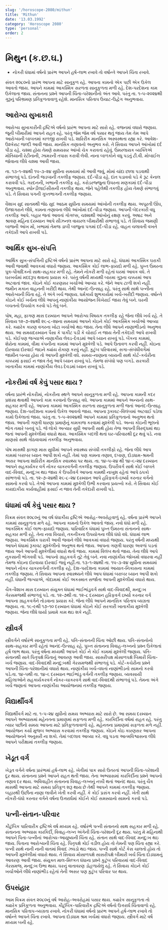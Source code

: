 ```yaml
---
slug: '/horoscope-2080/mithun'
title: 'Mithun'
date: '13.03.1992'
category: 'Horoscope 2080'
type: 'personal'
order: 2
---
```


# મિથુન (ક.છ.ઘ.)

- નોકરી ધંધામાં વર્ષનો પ્રારંભ આપને હર્ષ-લાભ રખાવે તો વર્ષાન્તે આપને ચિંતા રખાવે.

સંવત ૨૦૮૦નો પ્રારંભ આપના માટે સાનુકુળ રહે. આપના કામનો એક પછી એક ઉકેલ આવતો જાય. આપને કામમાં આકસ્મિક સરળતા સાનુકુળતા મળી રહે. દેશ-પરદેશના કામ ઉકેલાતા જાય. સંતાનના પ્રશ્ને આપની ચિંતા-પરેશાનીનો અંત આવે. પરંતુ તા. ૧-૫-૨૦૨૪થી ગુરૂનું પરિભ્રમણ પ્રતિકૂળતાવાળુ રહેશે. માનસિક પરિતાપ ઉચાટ-ઉદ્વેગ અનુભવાય.  

## આરોગ્ય સુખાકારી

આરોગ્ય સુખાકારીની દ્રષ્ટિએ વર્ષનો પ્રારંભ આપના માટે સારો રહે. વજનમાં વધારો જણાય. જૂની બીમારીમાં આપને રાહત રહે. પરંતુ જેમ જેમ વર્ષ પસાર થતું જાય તેમ તેમ આપે આરોગ્યની બાબતમાં કાળજી રાખવી પડે. શારિરીક માનસિક અસ્વસ્થતા રહ્યા કરે. આવેશ-ઉશ્કેરાટ જલ્દી આવી જાય. માનસિક તણાવનો અનુભવ કરો. તે સિવાય આપને આંખોમાં દર્દ પીડા રહે. ચશ્મા હોય તેમણે સમયસર આંખો ચેક કરાવતાં રહેવું. ઉંમરલાયક વ્યક્તિએ મોતિયાની રેટીનાની, ઝામરની તપાસ કરાવી લેવી. નાના બાળકોને વધુ પડતું ટી.વી. મોબાઈલ જોવાના લીધે ચશ્મા આવી જાય.

તા. ૧૩-૧-૨૪થી ૧૫-૩-૨૪ સુધીના સમયમાં મોં આવી જવું, મોમાં ચાંદા છાલા પડવાથી સંભાળવું પડે. દાંતની જડબાની તકલીફ જણાય. દર્દ-પીડા રહે. દાંત પડાવવો પડે કે રૂટ કેનાલ કરાવવી પડે. ગરદનની, ખભાની તકલીફ રહે. કરોડરજ્જુના ઉપરના મણકામાં દર્દ-પીડા અનુભવાય. સ્પોન્ડીલાઈસીસની તકલીફ થાય. જેને પહેલેથી તકલીફ હોય તેમણે સંભાળવું પડે. તે સિવાય પગની ગુપ્તભાગની તકલીફ જણાય.

વૈશાખ સુદ સાતમથી જેઠ સુદ આઠમ સુધીના સમયમાં આંખોની તકલીફ થાય. અપૂરતી ઊંઘ, ઉજાગરાને લીધે, કામના તણાવના લીધે આંખોમાં દર્દ-પીડા જણાય. આપની બેદરકારી વધુ તકલીફ આપે. બહાર જતાં આવતાં ગોગલ્સ, ચશ્માથી આંખોનું રક્ષણ કરવું.  અષાઢ અને શ્રાવણ મહિના દરમ્યાન આપે સીઝનલ વાયરલ બીમારીથી સંભાળવું પડે.  તે સિવાય જમણી બાજની આંખ મોં, ખભામાં તેમજ ડાબી બાજુના પગમાં દર્દ-પીડા રહે. વાહન ચલાવતી વખતે તકેદારી આપે રાખવી પડે.

## આર્થિક સુખ-સંપત્તિ

આર્થિક સુખ-સંપત્તિની દ્રષ્ટિએ વર્ષનો પ્રારંભ આપના માટે સારો રહે. ધંધામાં આકસ્મિક ઘરાકી આવી જવાથી આવકમાં વધારો જણાય. આકસ્મિક કોઈ લાભ-ફાયદો મળી રહે. પુખ્ત ઉંમરના પુત્ર-પૌત્રાદિકનો સાથ-સહકાર મળી રહે. તેમને નોકરી મળી રહેતાં ઘરમાં આવક વધે. તે ઘરખર્ચમાં મદદરૂપ થવાના પ્રયાસ કરે. પરંતુ વર્ષની મધ્યથી બારમા ગુરૂના ચક્કરમાં આપ અટવાતાં જાવ. કોઇને કોઈ કારણસર ખર્ચાઓ આવ્યા કરે. જેને આપ ટાળી શકો નહીં. જમીન મકાન વાહનની ખરીદી થાય. તેથી આનંદ-ઉત્સાહ રહે. પરંતુ સાથે સાથે પત્નીના આરોગ્યની ચિંતા રહે. તે અંગે ખર્ચ જણાય. ધર્મકાર્ય શુભકાર્યમાં ખર્ચ-ખરીદી જણાય. વર્ષાન્તે કોઇને કોઈ ખર્ચના લીધે આપનું નાણાંકીય આયોજન વિખેરાઈ જાય તેવું બને. ઘરની બચતનો ઉપયોગ કરવો પડે તેવું બને.

પોષ, મહા, ફાગણ માસ દરમ્યાન આપને આરોગ્ય વિષયક તકલીફ રહે જેના લીધે ખર્ચ રહે. તે સિવાય ૧૨-૭-૨૪થી ૨૬-૮-૨૪ના સમયમાં આપને કોઇને કોઈ આકસ્મિક ખર્ચાઓ આવ્યા કરે. ક્યારેક કારણ વગરના ખોટા ખર્ચાઓ થઇ જાય. તેના લીધે આપને નાણાભીડનો અનુભવ થાય. આ સમયદરમ્યાન પૈસા કે પાકીટ પડી કે ચોરાઈ ન જાય તેની તકેદારી આપે રાખવી પડે. કોઈપણ જગ્યાએ નાણાકીય લેવડ-દેવડમાં આપે ધ્યાન રાખવું પડે. બેંકના કામમાં, શેરોના કામમાં, વીમા કંપનીના કામમાં આપને મુશ્કેલી પડે. આપે ઉતાવળ કરવી નહીં. કોઇના દોરવાયા દોરવાઈ જઇને ક્યાંય રોકાણ કરવું નહીં. કુટુંબ પરિવારમાં, સગા-સંબંધીવર્ગમાં જામીન બન્યા હોય તો આપની મુશ્કેલી વધે. સમય-નાણાના વ્યયની સાથે કોર્ટ-કચેરીના ચક્કરમાં ફસાઈ ન જાવ તેનું આપે ધ્યાન રાખવું પડે. તેમજ સંબંધો પણ બગડે. સરકારી ખાતાકીય કામમાં નાણાંકીય લેવડ દેવડમાં ધ્યાન રાખવું પડે.

## નોકરીમાં વર્ષ કેવું પસાર થાય ?

વર્ષના પ્રારંભે નોકરીમાં, નોકરીના સ્થળે આપને સાનુકુળતા મળી રહે. આપના કામની કદર પ્રશંસા થવાથી આપનો કામ કરવાનો ઉત્સાહ વધે. આપના કામમાં આપને અન્યનો સાથ-સહકાર મળી રહે. આપના કામમાં આકસ્મિક સરળતા સાનુકુળતા મળી જતાં આનંદ-ઉત્સાહ જણાય. દેશ-પરદેશના કામનો ઉકેલ આવતો જાય. આપના રૂકાવટ-વિલંબમાં અટવાઈ પડેલા કામો ઉકેલાતાં જાય. પરંતુ તા. ૧-૫-૨૦૨૪થી આપને કામમાં પ્રતિકૂળતાનો અનુભવ થતો જાય. આપની ગણત્રી ધારણા પ્રમાણેનું કામકાજ કરવામાં મુશ્કેલી પડે. અન્ય કોઇની ભૂલનો ભોગ તમારે બનવું પડે. જે લોકો અત્યાર સુધી આપની સાથે હોય તેજ આપની વિરુદ્ધમાં થઇ જતાં આપની મુશ્કેલીમાં વધારો થાય. આકસ્મિક બદલી થતાં ઘર-પરિવારથી દૂર થવું પડે. નવા માણસો સાથે ગોઠવાવામાં તકલીફ અનુભવાય.

પોષ માસથી ફાગણ માસ સુધીમાં આપને સ્વાસ્થ્ય સંબંધી તકલીફો રહે. જેના લીધે આપ કામમાં બરાબર ધ્યાન આપી શકો નહીં. તેમાં પણ કામના તણાવ, દબાણ, દોડધામ-શ્રમની અસર આપના શારિરીક માનસિક સ્વાસ્થ્ય પર થાય. તા. ૧૪-૫-૨૪ થી ૧૪-૬-૨૪ દરમ્યાન આપને સહકાર્યકર વર્ગ નોકર ચાકરવર્ગની તકલીફ જણાય. ઉપરીવર્ગ સાથે કોઈ બાબતે વાદ-વિવાદ, મનદુ:ખ થઇ જાય કે ઉપરીવર્ગ આપના કામથી નાખુશ રહેતાં આપે ઠપકો સાંભળવો પડે. તા. ૧૨-૭-૨૪થી ૨૬-૮-૨૪ દરમ્યાન આપે હરિફવર્ગ-ઇર્ષ્યા કરનાર વર્ગનો સામનો કરવો પડે. તેઓ આપના કામમાં મુશ્કેલી ઉભી કરવાના પ્રયત્નો કરો. તે સિવાય કોઈ કાયદાકીય કાર્યવાહીમાં ફસાઈ ન જાવ તેની તકેદારી રાખવી પડે.  

## ધંધામાં વર્ષ કેવું પસાર થાય ?

વિક્રમ સંવત ૨૦૮૦નું આ વર્ષ ધંધાકીય દ્રષ્ટિએ આરોહ-અવરોહવાળું રહે. વર્ષના પ્રારંભે આપને કામમાં સાનુકુળતા મળે રહે. આપના કામનો ઉકેલ આવતો જાય. નવો ધંધો મળી રહે. આકસ્મિક કોઈ લાભ-ફાયદો જણાય. પારિવારિક ધંધામાં પુખ્ત ઉંમરના સંતાનનો સાથ-સહકાર મળી રહે. તેના નવા વિચારો, તકનીકના ઉપયોગના લીધે ધંધો વધે. ધંધામાં લાભ જણાય. આકસ્મિક ઘરાકી આવી જવાને લીધે આવકમાં વધારો જણાય. પરંતુ વર્ષની મધ્યથી આપને ધંધામાં રૂકાવટ મુશ્કેલીનો અનુભવ થતો જાય. આપના ગણત્રી ધારણા અવળાં પડતાં જાય અને આપની મુશ્કેલીમાં વધારો થતો જાય. કામમાં વિલંબ થતો જાય. તેના લીધે આપે નુકસાની ભોગવવી પડે. આપનો ગ્રાહકવર્ગ તૂટે તેવું બને. નવા નાણાંકીય જોખમો વધારવા નહીં તેમજ કોઇના દોરવાયા દોરવાઈ જવું નહીં.તા. ૧૩-૧-૨૪થી તા. ૧૫-૩-૨૪ સુધીના સમયમાં આપને નોકર ચાકરવર્ગની તકલીફ રહે. દેશ-પરદેશના કામમાં આયાત-નિકાસના કામમાં તકલીફ જણાય. તે સિવાય આપના સ્વાસ્થ્યને લીધે આપ ધંધામાં બરાબર ધ્યાન આપી શકો નહીં.  ધંધાની જગ્યાએ, ગોદામમાં કોઈ અકસ્માત સર્જાતા આપની મુશ્કેલીમાં વધારો થાય.

ચૈત્ર-વૈશાખ માસ દરમ્યાન સંયુક્ત ધંધામાં ભાઈભાંડુવર્ગ સાથે વાદ-વિવાદથી, મનદુ:ખ ગેરસમજથી સંભાળવું પડે. તા. ૧૨-૭થી તા. ૧૨-૮ દરમ્યાન હરિફવર્ગ ઇર્ષ્યા કરનાર વર્ગ આપના ગ્રાહકવર્ગને તોડવાના પ્રયાસ કરે. જેના લીધે આપને માનસિક પરિતાપ વ્યગ્રતા જણાય. તા. ૧૬-૯થી ૧૭-૧૦ દરમ્યાન ધંધામાં કોઇને કોઈ સરકારી ખાતાકીય મુશ્કેલી જણાય. જેના લીધે ધાર્યા પ્રમામે કામ થઇ શકે નહીં.  

## સ્ત્રીવર્ગ

સ્ત્રીવર્ગને વર્ષારંભે સાનુકુળતા મળી રહે. પતિ-સંતાનની ચિંતા ઓછી થાય. પતિ-સંતાનોનો સાથ-સહકાર મળી રહેતાં આનંદ-ઉત્સાહ રહે. પુખ્ત સંતાનના વિવાહ-લગ્નનો પ્રશ્ન ઉકેલાતાં હર્ષ લાભ થાય. પરંતુ વર્ષના મધ્યથી આપને કોઈ ને કોઈ કામમાં મુશ્કેલી જણાય. પતિ-સંતાનથી સાતે પિતૃપક્ષે ચિંતાનું આવરણ આવી જાય. સાસરીપક્ષ મોસાળપક્ષે બિમારી ચિંતા-ખર્ચ જણાય. વાદ-વિવાદથી મનદુ:ખથી ગેરસમજથી સંભાળવું પડે. કોર્ટ-કચેરીના પ્રશ્ને આપની ચિંતા-પરેશાનીમાં વધારો થાય. નાણાંકીય ખર્ચ-વધતાં નાણાંભીડનો સામનો કરવો પડે.તા. ૧૪-૫થી તા. ૧૪-૬ દરમ્યાન ભાઈભાંડુ વર્ગની તકલીફ જણાય. વ્યવસાયી મહિલાઓને સહકાર્યકરવર્ગ નોકર-ચાકરવર્ગ સાથે વાદ-વિવાદથી સંભાળવું પડે. તેમના અંગે ખર્ચ જણાતાં આપના નાણાંકીય આયોજનમાં તકલીફ જણાય.

## વિદ્યાર્થીવર્ગ

વિદ્યાર્થીવર્ગ માટે તા. ૧-૫-૨૪ સુધીનો સમય અભ્યાસ માટે સારો છે. આ સમય દરમ્યાન આપને અભ્યાસમાં મહેનતના પ્રમાણમાં સફળતા મળી રહે. કારકિર્દીના વર્ષમાં રાહત રહે. પરંતુ ત્યાર પછીનો સમય આપના માટે પ્રતિકૂળતાવાળો રહે. મહેનતના પ્રમાણમાં સફળતા મળે નહીં. આયોજન કર્યા મુજબ અભ્યાસ કરવામાં તકલીફ જણાય. કોઇને કોઇ કારણસર આપના આયોજનને અનુસરી ના શકો. તેમાં બદલાવ આવ્યા કરે. વધુ પડતા આત્મવિશ્વાસના લીધે આપને પરીક્ષામાં તકલીફ જણાય.

## ખેડૂત વર્ગ

ખેડૂત વર્ગને વર્ષના પ્રારંભમાં હર્ષ-લાભ રહે. ખેતીમાં પાક સારો ઉતરતાં આપની ચિંતા-પરેશાની દૂર થાય. સંતાનના પ્રશ્ને આપને રાહત થતી જાય. તેના અભ્યાસમાં કારકિર્દીના પ્રશ્ને આપનો તણાવ દર થાય. અવિવાહીત સંતાનના વિવાહ-લગ્નનું નક્કી થતાં આનંદ થાય. પરંતુ ચૈત્ર માસથી આપના માટે સમય પ્રતિકૂળ શરૂ થાય છે તેથી આપને કામમાં તકલીફ જણાય. બહારથી ઉછીના નાણા લાવીને ખેતી કરવી નહીં. કે કોઈ પ્રસંગ કરવો નહીં. ખેતી સાથે નોકરી-ધંધો કરનાર વર્ગને વર્ષના ઉત્તરાર્ધમાં કોઈને કોઈ સમસ્યાનો સામનો કરવો પડે.  

## પત્ની-સંતાન-પરિવાર

કૌટુંબિક પારિવારીક દ્રષ્ટિએ વર્ષ મધ્યમ રહે. વર્ષારંભે પત્ની સંતાનનો સાથ સહકાર મળી રહે. સંતાનના અભ્યાસ કારકિર્દી, વિવાહ-લગ્ન અંગેની ચિંતા-પરેશાની દૂર થાય.   પરંતુ મે મહિનાથી આપને પિતા-પત્નીનાં આરોગ્ય-આયુષ્યની ચિંતા રહે. સંતાન સાથે વાદ-વિવાદ મનદુ:ખ થઇ જાય. પિતાના આરોગ્યની ચિંતા રહે. પિતૃપક્ષે કોઈ વડીલ હોય તો તેમની પણ ચિંતા રહ્યા કરે. પત્ની સાથે નાની નાની વાતમાં વિવાદ ઝઘડો થઇ જાય.  પત્ની સાથે કોર્ટ કેસ ચાલતો હોય તો આપની મુશ્કેલીમાં વધારો થાય. તે સિવાય મોસાળપક્ષે સાસરીપક્ષે બીમારી ખર્ચ ચિંતા દોડધામનું આવરણ આવી જાય. સંયુક્ત માલ-મિલ્કત ધંધાના પ્રશ્ને કુટુંબ પરિવારમાં વાદ-વિવાદ ગેરસમજ, મનદુ:ખ ઉભા થાય. ઘરનું વાતાવરણ ડોહળાયેલું રહે. તે સિવાય કોઇને કોઈ ખર્ચાઓને લીધે નાણાંભીડ રહેતાં તેની અસર પણ કુટુંબ પરિવાર પર થાય.

## ઉપસંહાર

આમ વિક્રમ સંવત ૨૦૮૦નું વર્ષ આરોહ-અવરોહમાં પસાર થાય. ક્યારેક સાનુકુળતા તો ક્યારેક પ્રતિકૂળતા અનુભવાય. કૌટુંબિક-પારિવારીક દ્રષ્ટિએ વર્ષનો ઉત્તરાર્ધ ચિંતાવાળો રહે. માનસિક પરિતાપ-વ્યગ્રતા રખાવે. નોકરી ધંધામાં વર્ષનો પ્રારંભ આપને હર્ષ-લાભ રખાવે તો વર્ષાન્તે આપને ચિંતા રખાવે. આપના દોડધામ શ્રમ ખર્ચમાં વધારો જણાય. સ્ત્રીવર્ગ માટે વર્ષ મધ્યમ બની રહે.
